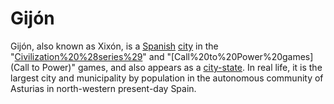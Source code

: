 # Gijón

Gijón, also known as Xixón, is a [Spanish](Spanish) [city](city) in the "[Civilization%20%28series%29](Civilization)" and "[Call%20to%20Power%20games](Call to Power)" games, and also appears as a [city-state](city-state). In real life, it is the largest city and municipality by population in the autonomous community of Asturias in north-western present-day Spain.